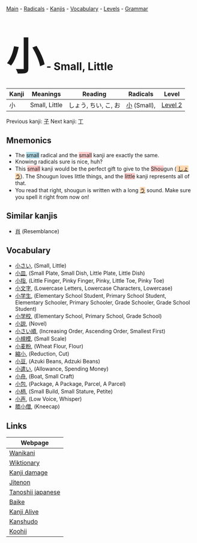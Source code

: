 <style> bigfont {font-size: 100px}</style>
[Main](../index.md) -
[Radicals](../radicals.md) -
[Kanjis](../kanjis.md) -
[Vocabulary](../vocabulary.md) -
[Levels](../levels.md) -
[Grammar](../grammar.md)
# <bigfont> 小</bigfont> - Small, Little 

| Kanji | Meanings | Reading | Radicals | Level |
| --- | --- | --- | --- | --- |
| 小 | Small, Little | しょう, ちい, こ, お | [小](../radicals/小.md) (Small),  | [Level 2](../levels/wk_level2.md) |

Previous kanji: [子](子.md) Next kanji: [丁](丁.md) 

## Mnemonics
 * The <span style="background-color:#ADD8E6"> small</span> radical and the <span style="background-color:#ffcccb"> small</span> kanji are exactly the same.
* Knowing radicals sure is nice, huh?
* This <span style="background-color:#ffcccb"> small</span> kanji would be the perfect gift to give to the <span style="background-color:#ffcccb"> Shou</span>gun (<span style="background-color:#fed8b1"> [しょう](https://jisho.org/search/しょう)</span>). The Shougun loves little things, and the <span style="background-color:#ffcccb"> little</span> kanji represents all of that.
* You read that right, shougun is written with a long <span style="background-color:#fed8b1"> [う](https://jisho.org/search/う)</span> sound. Make sure you spell it right from now on!


## Similar kanjis
 * [肖](肖.md) (Resemblance)


## Vocabulary
 * [小さい](../vocabulary/小.md), (Small, Little)
* [小皿](../vocabulary/小.md), (Small Plate, Small Dish, Little Plate, Little Dish)
* [小指](../vocabulary/小.md), (Little Finger, Pinky Finger, Pinky, Little Toe, Pinky Toe)
* [小文字](../vocabulary/小.md), (Lowercase Letters, Lowercase Characters, Lowercase)
* [小学生](../vocabulary/小.md), (Elementary School Student, Primary School Student, Elementary Schooler, Primary Schooler, Grade Schooler, Grade School Student)
* [小学校](../vocabulary/小.md), (Elementary School, Primary School, Grade School)
* [小説](../vocabulary/小.md), (Novel)
* [小さい順](../vocabulary/小.md), (Increasing Order, Ascending Order, Smallest First)
* [小規模](../vocabulary/小.md), (Small Scale)
* [小麦粉](../vocabulary/小.md), (Wheat Flour, Flour)
* [縮小](../vocabulary/小.md), (Reduction, Cut)
* [小豆](../vocabulary/小.md), (Azuki Beans, Adzuki Beans)
* [小遣い](../vocabulary/小.md), (Allowance, Spending Money)
* [小舟](../vocabulary/小.md), (Boat, Small Craft)
* [小包](../vocabulary/小.md), (Package, A Package, Parcel, A Parcel)
* [小柄](../vocabulary/小.md), (Small Build, Small Stature, Petite)
* [小声](../vocabulary/小.md), (Low Voice, Whisper)
* [膝小僧](../vocabulary/小.md), (Kneecap)



## Links 

| Webpage |
| --- |
| [Wanikani          ](https://www.wanikani.com/kanji/小) |
| [Wiktionary        ](https://en.wiktionary.org/wiki/小) |
| [Kanji damage      ](http://www.kanjidamage.com/kanji/search?utf8=✓&q=小) |
| [Jitenon           ](https://jitenon.com/kanji/小) |
| [Tanoshii japanese ](https://www.tanoshiijapanese.com/dictionary/kanji.cfm?k=小) |
| [Baike             ](https://baike.baidu.com/item/小) |
| [Kanji Alive       ](https://app.kanjialive.com/小) |
| [Kanshudo          ](https://www.kanshudo.com/searchmn?q=小) |
| [Koohii            ](https://kanji.koohii.com/study/kanji/小) |
